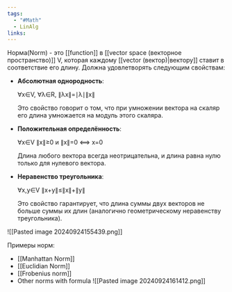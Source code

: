 ```yaml
---
tags:
  - "#Math"
  - LinAlg
links:
---
```

Норма(Norm) - это [[function]] в [[vector space (векторное пространство)]] V, которая каждому [[vector (вектор)|вектору]] ставит в соответствие его длину.
Должна удовлетворять следующим свойствам:
- **Абсолютная однородность**:
    
    ∀x∈V,     ∀λ∈R,     ∥λx∥=∣λ∣∥x∥
    
    Это свойство говорит о том, что при умножении вектора на скаляр его длина умножается на модуль этого скаляра.
    
- **Положительная определённость**:
    
    ∀x∈V  ∥x∥≥0  и   ∥x∥=0 ⟺ x=0
    
    Длина любого вектора всегда неотрицательна, и длина равна нулю только для нулевого вектора.
    
- **Неравенство треугольника**:
    
    ∀x,y∈V      ∥x+y∥≤∥x∥+∥y∥
    
    Это свойство гарантирует, что длина суммы двух векторов не больше суммы их длин (аналогично геометрическому неравенству треугольника).

![[Pasted image 20240924155439.png]]


Примеры норм:
- [[Manhattan Norm]]
- [[Euclidian Norm]]
- [[Frobenius norm]]
- Other norms with formula
![[Pasted image 20240924161412.png]]
